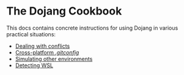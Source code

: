 The Dojang Cookbook
===================

This docs contains concrete instructions for using Dojang in various practical
situations:

  -  [Dealing with conflicts](conflicts.en.md)
  -  [Cross-platform *.gitconfig*](cross-platform-gitconfig.en.md)
  -  [Simulating other environments](simulate-other-environment.en.md)
  -  [Detecting WSL](wsl.en.md)

